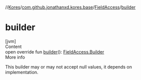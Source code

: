 //[Kores](../../index.md)/[com.github.jonathanxd.kores.base](../index.md)/[FieldAccess](index.md)/[builder](builder.md)



# builder  
[jvm]  
Content  
open override fun [builder](builder.md)(): [FieldAccess.Builder](-builder/index.md)  
More info  


This builder may or may not accept null values, it depends on implementation.

  



